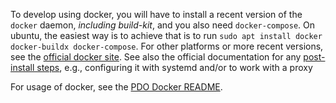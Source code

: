 <!---
Licensed under Creative Commons Attribution 4.0 International License
https://creativecommons.org/licenses/by/4.0/
--->

To develop using docker, you will have to install a recent version of
the `docker` daemon, _including build-kit_, and you also need
`docker-compose`. On ubuntu, the easiest way is to achieve that is to
run `sudo apt install docker docker-buildx docker-compose`. For other
platforms or more recent versions, see the [official docker
site](https://docs.docker.com/engine/install/).   See also the
official documentation for any [post-install
steps](https://docs.docker.com/engine/install/linux-postinstall/),
e.g., configuring it with systemd and/or to work with a proxy

For usage of docker, see the [PDO Docker README](../docker/README.md).

